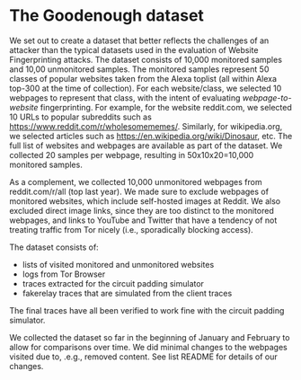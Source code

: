 # The Goodenough dataset
We set out to create a dataset that better reflects the challenges of an
attacker than the typical datasets used in the evaluation of Website
Fingerprinting attacks. The dataset consists of 10,000 monitored samples and
10,00 unmonitored samples. The monitored samples represent 50 classes of popular
websites taken from the Alexa toplist (all within Alexa top-300 at the time of
collection). For each website/class, we selected 10 webpages to represent that
class, with the intent of evaluating _webpage-to-website_ fingerprinting. For
example, for the website reddit.com, we selected 10 URLs to popular subreddits
such as https://www.reddit.com/r/wholesomememes/. Similarly, for wikipedia.org,
we selected articles such as https://en.wikipedia.org/wiki/Dinosaur, etc. The
full list of websites and webpages are available as part of the dataset. We
collected 20 samples per webpage, resulting in 50x10x20=10,000 monitored
samples.

As a complement, we collected 10,000 unmonitored webpages from reddit.com/r/all
(top last year). We made sure to exclude webpages of monitored websites, which
include self-hosted images at Reddit. We also excluded direct image links, since
they are too distinct to the monitored webpages, and links to YouTube and
Twitter that have a tendency of not treating traffic from Tor nicely (i.e.,
sporadically blocking access).

The dataset consists of:
- lists of visited monitored and unmonitored websites
- logs from Tor Browser
- traces extracted for the circuit padding simulator
- fakerelay traces that are simulated from the client traces

The final traces have all been verified to work fine with the circuit padding
simulator.

We collected the dataset so far in the beginning of January and February to
allow for comparisons over time. We did minimal changes to the webpages visited
due to, .e.g., removed content. See list README for details of our changes.
